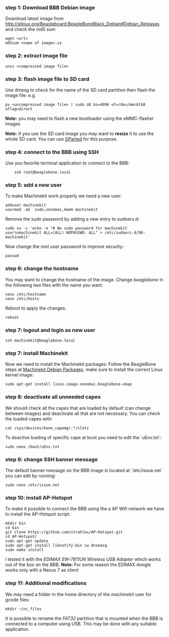 ### step 1: Download BBB Debian image
Download latest image from http://elinux.org/Beagleboard:BeagleBoneBlack_Debian#Debian_Releases
and check the md5 sum

    wget <url>
    md5sum <name of image>.xz

### step 2: extract image file
	unxz <compressed image file>

### step 3: flash image file to SD card
Use dmesg to check for the name of the SD card partition then flash 
the image file:
e.g.

    pv <uncompressed image file> | sudo dd bs=4096 of=/dev/mmcblk0 oflag=direct

**Note:** you may need to flash a new bootloader using the eMMC-flasher 
images

**Note:** if you use the SD card image you may want to **resize** it to use the whole SD card. You can use [GParted](http://gparted.org/) for this purpose.

### step 4: connect to the BBB using SSH
Use you favorite terminal application to connect to the BBB:
	
        ssh root@beaglebone.local

### step 5: add a new user
To make Machinekit work properly we need a new user:

	adduser machinekit
	usermod -aG  sudo,xenomai,kmem machinekit

Remove the sudo password by adding a new entry to sudoers.d:

	sudo su -c 'echo -e "# No sudo password for machinekit user\nmachinekit ALL=(ALL) NOPASSWD: ALL" > /etc/sudoers.d/90-machinekit'

Now change the root user password to improve security:

	passwd

### step 6: change the hostname
You may want to change the hostname of the image. Change *beaglebone* 
in the following two files with the name you want.

	nano /etc/hostname
	nano /etc/hosts

Reboot to apply the changes.

	reboot

### step 7: logout and login as new user

	ssh machinekit@beaglebone.local

### step 7: install Machinekit
Now we need to install the Machinekit packages:
Follow the BeagleBone steps at [Machinekit Debian Packages](http://www.machinekit.io/docs/packages-debian/). make sure to install the correct Linux kernel image:

	sudo apt-get install linux-image-xenomai.beaglebone-omap

### step 8: deactivate all unneeded capes
We should check all the capes that are loaded by default (can change 
between images) and deactivate all that are not necessary. You 
can check the loaded capes with:

	cat /sys/devices/bone_capemgr.*/slots

To deactive loading of specific cape at boot you need to edit the 
´uEnv.txt´:

	sudo nano /boot/uEnv.txt

### step 9: change SSH banner message
The default banner message on the BBB image is located at 
´/etc/issue.net´ you can edit by running:

	sudo nano /etc/issue.net

### step 10: install AP-Hotspot
To make it possible to connect the BBB using the a AP Wifi network 
we have to install the AP-Hotspot script:

	mkdir bin
	cd bin
	git clone https://github.com/strahlex/AP-Hotspot.git
	cd AP-Hotspot/
	sudo apt-get update
	sudo apt-get install libnotify-bin iw dnsmasq
	sudo make install

I tested it with the *EDIMAX EW-7811UN Wireless USB Adapter* which works out of the box on the BBB.
**Note:** For some reason the EDIMAX dongle works only with a Nexus 7 as client

### step 11: Additional modifications
We may need a folder in the home directory of the *machinekit* user for 
gcode files:

	mkdir ~/nc_files

It is possible to rename the *FAT32* partition that is mounted when the 
BBB is connected to a computer using USB. This may be done with any 
suitable application.